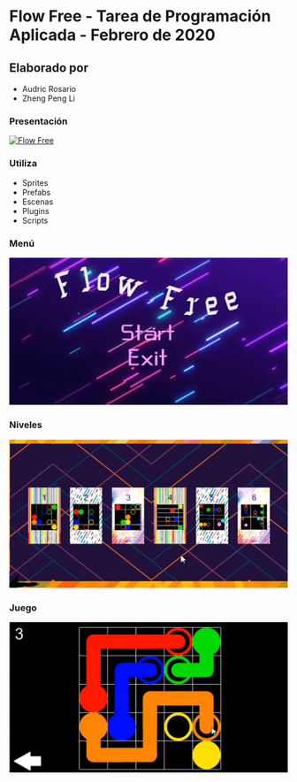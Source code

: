 # Flow Free - Tarea de Programación Aplicada - Febrero de 2020

## Elaborado por

- Audric Rosario
- Zheng Peng Li

### Presentación

[![Flow Free](http://img.youtube.com/vi/V9N8SpRGCfI/0.jpg)](https://www.youtube.com/watch?v=V9N8SpRGCfI&ab_channel=AudricRosario "Flow Free - Proyecto de Programación Aplicada")

### Utiliza

- Sprites
- Prefabs
- Escenas
- Plugins
- Scripts

### Menú

![Menú](readme/menu.png)

### Niveles

![Juego](readme/levels.png)

### Juego

![Juego](readme/game.png)
